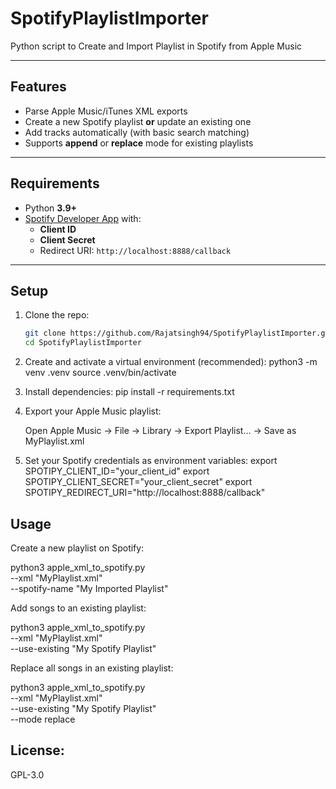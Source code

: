 # SpotifyPlaylistImporter

Python script to Create and Import Playlist in Spotify from Apple Music

---

## Features
- Parse Apple Music/iTunes XML exports
- Create a new Spotify playlist **or** update an existing one
- Add tracks automatically (with basic search matching)
- Supports **append** or **replace** mode for existing playlists

---

## Requirements
- Python **3.9+**  
- [Spotify Developer App](https://developer.spotify.com/dashboard/) with:
  - **Client ID**
  - **Client Secret**
  - Redirect URI: `http://localhost:8888/callback`

---

## Setup

1. Clone the repo:
   ```bash
   git clone https://github.com/Rajatsingh94/SpotifyPlaylistImporter.git
   cd SpotifyPlaylistImporter

2. Create and activate a virtual environment (recommended):
	python3 -m venv .venv
        source .venv/bin/activate

3. Install dependencies:
	pip install -r requirements.txt

4. Export your Apple Music playlist:
 
    Open Apple Music → File → Library → Export Playlist… → Save as MyPlaylist.xml

5. Set your Spotify credentials as environment variables:
   export SPOTIPY_CLIENT_ID="your_client_id"
   export SPOTIPY_CLIENT_SECRET="your_client_secret"
   export SPOTIPY_REDIRECT_URI="http://localhost:8888/callback"


## Usage

Create a new playlist on Spotify:

python3 apple_xml_to_spotify.py \
  --xml "MyPlaylist.xml" \
  --spotify-name "My Imported Playlist"


Add songs to an existing playlist:

python3 apple_xml_to_spotify.py \
  --xml "MyPlaylist.xml" \
  --use-existing "My Spotify Playlist"


Replace all songs in an existing playlist:

python3 apple_xml_to_spotify.py \
  --xml "MyPlaylist.xml" \
  --use-existing "My Spotify Playlist" \
  --mode replace



## License:
GPL-3.0



